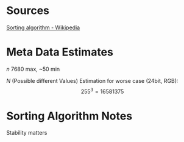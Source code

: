 
Sources
===

[Sorting algorithm - Wikipedia](https://en.wikipedia.org/wiki/Sorting_algorithm)


Meta Data Estimates
===

$n$ 
7680 max, ~50 min

$N$ 
(Possible different Values)
Estimation for worse case (24bit, RGB):
$$
255 ^ 3 = 16581375
$$

Sorting Algorithm Notes
===

Stability matters